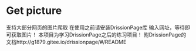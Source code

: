 # Get picture
支持大部分网页的图片爬取
在使用之前请安装DrissionPage库
输入网址，等待即可获取图片！
本项目为学习DrissionPage之后的练习项目！
附DrissionPage的文档http://g1879.gitee.io/drissionpage/#/README
